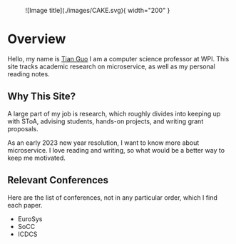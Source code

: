 <figure markdown>
  ![Image title](./images/CAKE.svg){ width="200" }
</figure>

# Overview 

Hello, my name is [Tian Guo](https://tianguo.info/) I am a computer science professor at WPI. 
This site tracks academic research on microservice, as well as my personal reading notes. 

## Why This Site? 

A large part of my job is research, which roughly divides into keeping up with SToA, advising students, hands-on projects, and writing grant proposals. 

As an early 2023 new year resolution, I want to know more about microservice.
I love reading and writing, so what would be a better way to keep me motivated.

## Relevant Conferences 

Here are the list of conferences, not in any particular order, which I find each paper. 

- EuroSys
- SoCC 
- ICDCS 
